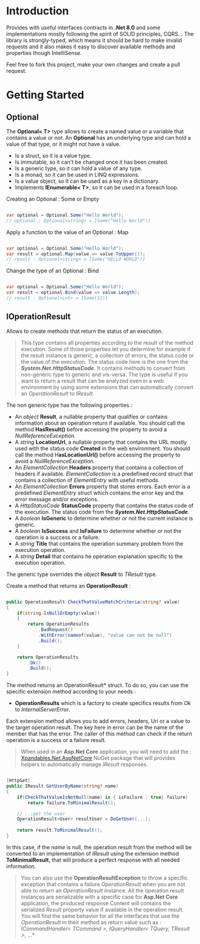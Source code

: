 # Introduction 
Provides with useful interfaces contracts in **.Net 8.0** and some implementations mostly following the spirit of SOLID principles, CQRS...
The library is strongly-typed, which means it should be hard to make invalid requests and it also makes it easy to discover available methods and properties though IntelliSense.

Feel free to fork this project, make your own changes and create a pull request.


# Getting Started

## Optional

The **Optional< T>** type allows to create a named value or a variable that contains a value or not.
An **Optional** has an underlying type and can hold a value of that type, or it might not have a value.

- Is a struct, so it is a value type.
- Is immutable, so it can't be changed once it has been created.
- Is a generic type, so it can hold a value of any type.
- Is a monad, so it can be used in LINQ expressions.
- Is a value object, so it can be used as a key in a dictionary.
- Implements **IEnumerable< T>**, so it can be used in a foreach loop.

Creating an Optional : Some or Empty

```csharp

var optional = Optional.Some("Hello World");
// optional : Optional<string> = [Some("Hello World")]

```

Apply a function to the value of an Optional : Map

```csharp

var optional = Optional.Some("Hello World");
var result = optional.Map(value => value.ToUpper());
// result : Optional<string> = [Some("HELLO WORLD")]

```

Change the type of an Optional : Bind

```csharp

var optional = Optional.Some("Hello World");
var result = optional.Bind(value => value.Length);
// result : Optional<int> = [Some(11)]

```

## IOperationResult

Allows to create methods that return the status of an execution.

>This type contains all properties according to the result of the method execution.
Some of those properties let you determine for example if the result instance is generic, a collection of errors, 
the status code or the value of the execution.
The status code here is the one from the ***System.Net.HttpStatusCode***.
It contains methods to convert from non-generic type to generic and vis-versa.
The type is useful if you want to return a result that can be analyzed even in a web environment 
by using some extensions that can automatically convert an *OperationResult* to *IResult*.

The non generic type has the following properties :

- An *object* **Result**, a nullable property that qualifies or contains information about an operation return if available. You should call the method **HasResult()** before accessing the property to avoid a *NullReferenceException*.
- A *string* **LocationUrl**, a nullable property that contains the URL mostly used with the status code **Created** in the web environment. You should call the method H**asLocationUrl()** before accessing the property to avoid a *NullReferenceException*.
- An *ElementCollection* **Headers** property that contains a collection of headers if available. *ElementCollection* is a predefined record struct that contains a collection of *ElementEntry* with useful methods.
- An *ElementCollection* **Errors** property that stores errors. Each error is a predefined *ElementEntry* struct which contains the error key and the error message and/or exceptions.
- A *HttpStatusCode* **StatusCode** property that contains the status code of the execution. The status code from the ***System.Net.HttpStatusCode***.
- A *boolean* **IsGeneric** to determine whether or not the current instance is generic.
- A *boolean* **IsSuccess** and **IsFailure** to determine whether or not the operation is a success or a failure.
- A *string* **Title** that contains the operation summary problem from the execution operation.
- A *string* **Detail** that contains he operation explanation specific to the execution operation.

The generic type overrides the *object* **Result** to *TResult* type.

Create a method that returns an **OperationResult** :

```csharp

public OperationResult CheckThatValueMatchCriteria(string? value)
{
    if(string.IsNullOrEmpty(value))
    {
        return OperationResults
            .BadRequest()
            .WithError(nameof(value), "value can not be null")
            .Build();
    }

    return OperationResults
        .Ok()
        .Build();
}

```

The method returns an OperationResult* struct.
To do so, you can use the specific extension method according to your needs :

- **OperationResults** which is a factory to create specifics results from *Ok* to *InternalServerError*.

Each extension method allows you to add errors, headers, Uri or a value to the target operation result.
The key here in error can be the name of the member that has the error.
The caller of this method can check if the return operation is a success or a failure result.

>When used in an **Asp.Net Core** application, you will need to add the :
[Xpandables.Net.AspNetCore](https://www.nuget.org/packages/Xpandables.Net.AspNetCore)  NuGet package that will provides helpers to automatically manage *IResult* responses.

```csharp

[HttpGet]
public IResult GetUserByName(string? name)
{
    if(CheckThatValueIsNotNull(name) is { isFailure : true} failure)
        return failure.ToMinimalResult();

    // ...get the user
	OperationResult<User> resultUser = DoGetUser(...);
	
    return result.ToMinimalResult();
}

```

In this case, if the *name* is null, the operation result from the method will be converted to an implementation of *IResult* using the extension method **ToMinimalResult**, that will produce a perfect response with all needed information.

>You can also use the **OperationResultException** to throw a specific exception that contains a failure *OperationResult* when you are not able to return an *OperationResult* instance.
All the operation result instances are serializable with a specific case for **Asp.Net Core** application, the produced response Content will contains the serialized *Result* property value if available in the operation result.
You will find the same behavior for all the interfaces that use the *OperationResult* in their method as return value such as : *ICommandHandler< TCommand >*, *IQueryHandler< TQuery, TResult >*, ...*

